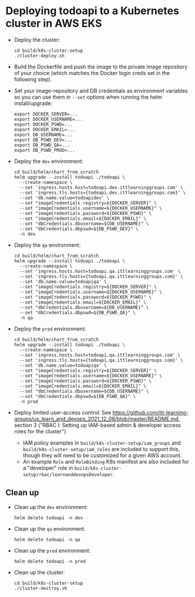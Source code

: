 # Deploying todoapi to a Kubernetes cluster in AWS EKS

* Deploy the cluster:

      cd build/k8s-cluster-setup
      ./cluster-deploy.sh

* Build the Dockerfile and push the image to the private image repository of your choice (which matches the Docker login creds set in the following step).

* Set your image-repository and DB credentials as environment variables so you can use them in `--set` options when running the helm install/upgrade:

      export DOCKER_SERVER=...
      export DOCKER_USERNAME=...
      export DOCKER_PSWD=...
      export DOCKER_EMAIL=...
      export DB_USERNAME=...
      export DB_PSWD_DEV=...
      export DB_PSWD_QA=...
      export DB_PSWD_PROD=...

* Deploy the `dev` environment:

      cd build/helm/chart_from_scratch
      helm upgrade --install todoapi ./todoapi \
        --create-namespace \
        --set 'ingress.hosts.host=todoapi.dev.ittlearninggroups.com' \
        --set 'ingress.tls.hosts={todoapi.dev.ittlearninggroups.com}' \
        --set 'db.name.value=todoapidev' \
        --set "imageCredentials.registry=${DOCKER_SERVER}" \
        --set "imageCredentials.username=${DOCKER_USERNAME}" \
        --set "imageCredentials.password=${DOCKER_PSWD}" \
        --set "imageCredentials.email=${DOCKER_EMAIL}" \
        --set "dbCredentials.dbusername=${DB_USERNAME}" \
        --set "dbCredentials.dbpswd=${DB_PSWD_DEV}" \
        -n dev

* Deploy the `qa` environment:

      cd build/helm/chart_from_scratch
      helm upgrade --install todoapi ./todoapi \
        --create-namespace \
        --set 'ingress.hosts.host=todoapi.qa.ittlearninggroups.com' \
        --set 'ingress.tls.hosts={todoapi.qa.ittlearninggroups.com}' \
        --set 'db.name.value=todoapiqa' \
        --set "imageCredentials.registry=${DOCKER_SERVER}" \
        --set "imageCredentials.username=${DOCKER_USERNAME}" \
        --set "imageCredentials.password=${DOCKER_PSWD}" \
        --set "imageCredentials.email=${DOCKER_EMAIL}" \
        --set "dbCredentials.dbusername=${DB_USERNAME}" \
        --set "dbCredentials.dbpswd=${DB_PSWD_QA}" \
        -n qa

* Deploy the `prod` environment:

      cd build/helm/chart_from_scratch
      helm upgrade --install todoapi ./todoapi \
        --create-namespace \
        --set 'ingress.hosts.host=todoapi.qa.ittlearninggroups.com' \
        --set 'ingress.tls.hosts={todoapi.qa.ittlearninggroups.com}' \
        --set 'db.name.value=todoapiqa' \
        --set "imageCredentials.registry=${DOCKER_SERVER}" \
        --set "imageCredentials.username=${DOCKER_USERNAME}" \
        --set "imageCredentials.password=${DOCKER_PSWD}" \
        --set "imageCredentials.email=${DOCKER_EMAIL}" \
        --set "dbCredentials.dbusername=${DB_USERNAME}" \
        --set "dbCredentials.dbpswd=${DB_PSWD_QA}" \
        -n prod

* Deploy limited user-access control: See <https://github.com/itt-learning-groups/us_learn_and_devops_2021_12_08/blob/master/README.md>, section 3 ("RBAC I: Setting up IAM-based admin & developer access roles for the cluster")
  * IAM policy examples in `build/k8s-cluster-setup/iam_groups` and `build/k8s-cluster-setup/iam_roles` are included to support this, though they will need to be customized for a given AWS account.
  * An example `Role` and `RoleBinding` K8s manifest are also included for a "developer" role in `build/k8s-cluster-setup/rbac/learnanddevopsDeveloper`.
## Clean up

* Clean up the `dev` environment:

      helm delete todoapi -n dev

* Clean up the `qa` environment:

      helm delete todoapi -n qa

* Clean up the `prod` environment:

      helm delete todoapi -n prod

* Clean up the cluster:

      cd build/k8s-cluster-setup
      ./cluster-destroy.sh
